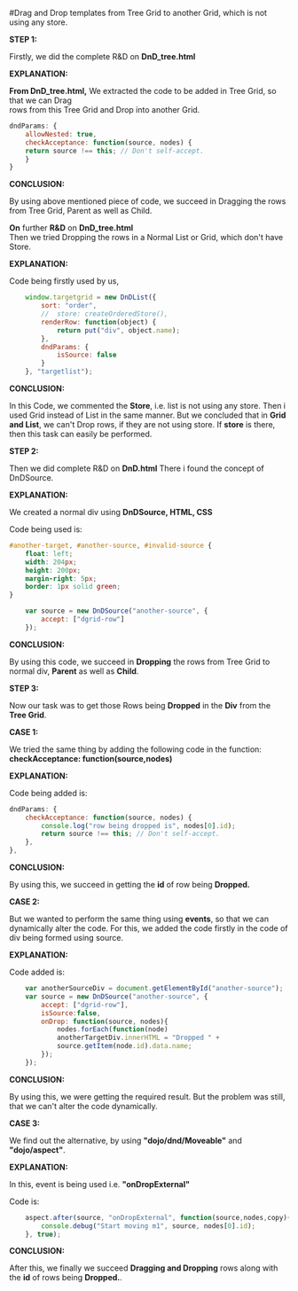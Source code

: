 #Drag and Drop templates from Tree Grid to another Grid, which is not using any store.

**STEP 1:**

Firstly, we did the complete R&D on **DnD_tree.html**
 
**EXPLANATION:**

**From DnD_tree.html,**
	  We extracted the code to be added in Tree Grid, so that we can Drag       
	  rows from this Tree Grid and Drop into another Grid.

```js
dndParams: {
	allowNested: true, 
	checkAcceptance: function(source, nodes) {
	return source !== this; // Don't self-accept.
	}
}
```
	
		
**CONCLUSION:**

By using above mentioned piece of code, we succeed in Dragging the rows from Tree Grid, Parent as well as Child.

	
**On** further **R&D** on **DnD_tree.html**				
Then we tried Dropping the rows in a Normal List or Grid, which don't have Store.

**EXPLANATION:**

Code being firstly used by us,
```js
	window.targetgrid = new DnDList({
		sort: "order",
		//	store: createOrderedStore(),
		renderRow: function(object) {
			return put("div", object.name);
		},
		dndParams: {
			isSource: false
		}
	}, "targetlist");  
```

**CONCLUSION:**	
   
In this Code, we commented the **Store**, i.e. list is not using any store. Then i used Grid instead of List in the same manner. But we concluded that in **Grid and List**, we can't Drop rows, if they are not using store. If **store** is there, then this task can easily be performed.

**STEP 2:**

Then we did complete R&D on **DnD.html** There i found the concept of DnDSource.
                                  
**EXPLANATION:**

We created a normal div using **DnDSource, HTML, CSS**
    
Code being used is:

```css
#another-target, #another-source, #invalid-source {
	float: left;
	width: 204px;
	height: 200px;
	margin-right: 5px;
	border: 1px solid green;
}		
```

```js
	var source = new DnDSource("another-source", {
		accept: ["dgrid-row"]
	});
```

**CONCLUSION:**

By using this code, we succeed in **Dropping** the rows from Tree Grid to normal div, **Parent** as well as **Child**.


**STEP 3:**

Now our task was to get those Rows being **Dropped** in the **Div** from the **Tree Grid**.
  
**CASE 1:**  

We tried the same thing by adding the following code in the function: **checkAcceptance: function(source,nodes)**
   
 **EXPLANATION:**

Code being added is:

```js
dndParams: {
	checkAcceptance: function(source, nodes) {
		console.log("row being dropped is", nodes[0].id);
		return source !== this; // Don't self-accept.
	},
},
```                                          

**CONCLUSION:**

By using this, we succeed in getting the **id** of row being  **Dropped.**
     
**CASE 2:**

But we wanted to perform the same thing using **events**, so that we can dynamically alter the code. For this, we added the code firstly in the code of div being formed
using source.

**EXPLANATION:**

Code added is:
```js
	var anotherSourceDiv = document.getElementById("another-source");
	var source = new DnDSource("another-source", {
		accept: ["dgrid-row"],
		isSource:false,
		onDrop: function(source, nodes){
			nodes.forEach(function(node)
			anotherTargetDiv.innerHTML = "Dropped " +     
			source.getItem(node.id).data.name;
		});
	});

```

**CONCLUSION:**

By using this, we were getting the required result. But the problem was still, that we can't alter the code dynamically.
     
**CASE 3:**

We find out the alternative, by using **"dojo/dnd/Moveable"** and **"dojo/aspect"**.
    
**EXPLANATION:**  

In this, event is being used i.e. **"onDropExternal"**

Code is:

```js
	aspect.after(source, "onDropExternal", function(source,nodes,copy){		
		console.debug("Start moving m1", source, nodes[0].id);
	}, true);    
 ```                                                         

**CONCLUSION:**

After this, we finally we succeed **Dragging and Dropping** rows along with the **id** of rows being **Dropped.**.
